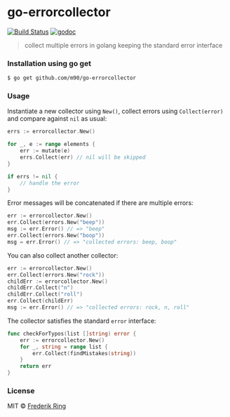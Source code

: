 # go-errorcollector

[![Build Status](https://travis-ci.org/m90/go-errorcollector.svg?branch=master)](https://travis-ci.org/m90/go-errorcollector)
[![godoc](https://godoc.org/github.com/m90/go-errorcollector?status.svg)](http://godoc.org/github.com/m90/go-errorcollector)

> collect multiple errors in golang keeping the standard error interface

### Installation using go get

```sh
$ go get github.com/m90/go-errorcollector
```

### Usage

Instantiate a new collector using `New()`, collect errors using `Collect(error)` and compare against `nil` as usual:

```go
errs := errorcollector.New()

for _, e := range elements {
    err := mutate(e)
    errs.Collect(err) // nil will be skipped
}

if errs != nil {
    // handle the error
}

```

Error messages will be concatenated if there are multiple errors:

```go
err := errorcollector.New()
err.Collect(errors.New("beep"))
msg := err.Error() // => "beep"
err.Collect(errors.New("boop"))
msg = err.Error() // => "collected errors: beep, boop"
```

You can also collect another collector:

```go
err := errorcollector.New()
err.Collect(errors.New("rock"))
childErr := errorcollector.New()
childErr.Collect("n")
childErr.Collect("roll")
err.Collect(childErr)
msg := err.Error() // => "collected errors: rock, n, roll"
```

The collector satisfies the standard `error` interface:

```go
func checkForTypos(list []string) error {
    err := errorcollector.New()
    for _, string = range list {
        err.Collect(findMistakes(string))
    }
    return err
}
```

### License
MIT © [Frederik Ring](http://www.frederikring.com)
